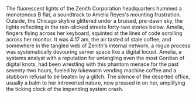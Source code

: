 The fluorescent lights of the Zenith Corporation headquarters hummed a monotonous B flat, a soundtrack to Amelia Reyes's mounting frustration. Outside, the Chicago skyline glittered under a bruised, pre-dawn sky, the lights reflecting in the rain-slicked streets forty-two stories below.  Amelia, fingers flying across her keyboard, squinted at the lines of code scrolling across her monitor.  It was 4:17 am, the air tasted of stale coffee, and somewhere in the tangled web of Zenith's internal network, a rogue process was systematically devouring server space like a digital locust.  Amelia, a systems analyst with a reputation for untangling even the most Gordian of digital knots, had been wrestling with this phantom menace for the past seventy-two hours, fueled by lukewarm vending machine coffee and a stubborn refusal to be beaten by a glitch. The silence of the deserted office, usually a balm to her introverted nature, now pressed in on her, amplifying the ticking clock of the impending system crash.
